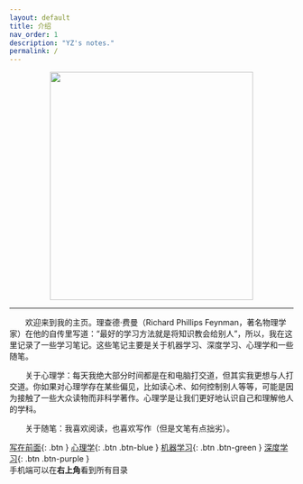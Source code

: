 ```yaml
---
layout: default
title: 介绍
nav_order: 1
description: "YZ's notes."
permalink: /
---
```


<div style="text-align:center"><img src="https://pic3.zhimg.com/80/v2-610c797a92a5db443d2736061c2299a6_720w.jpg" width=360 height=405 align=center/></div>  

---

&emsp;&emsp;欢迎来到我的主页。理查德·费曼（Richard Phillips Feynman，著名物理学家）在他的自传里写道：“最好的学习方法就是将知识教会给别人”，所以，我在这里记录了一些学习笔记。这些笔记主要是关于机器学习、深度学习、心理学和一些随笔。  

&emsp;&emsp;关于心理学：每天我绝大部分时间都是在和电脑打交道，但其实我更想与人打交道。你如果对心理学存在某些偏见，比如读心术、如何控制别人等等，可能是因为接触了一些大众读物而非科学著作。心理学是让我们更好地认识自己和理解他人的学科。  

&emsp;&emsp;关于随笔：我喜欢阅读，也喜欢写作（但是文笔有点拙劣）。  

[写在前面](https://yz14.github.io/docs/front/){: .btn } 
[心理学](https://yz14.github.io/docs/psy){: .btn .btn-blue } 
[机器学习](https://yz14.github.io/docs/ml){: .btn .btn-green } 
[深度学习](https://yz14.github.io/docs/dl){: .btn .btn-purple }  
手机端可以在**右上角**看到所有目录

